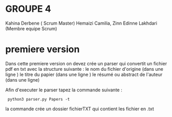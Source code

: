 # GROUPE 4
Kahina Derbene ( Scrum Master)
Hemaizi Camilia, Zinn Edinne Lakhdari (Membre equipe Scrum)


#  premiere version
Dans cette premiere version on devez crée un parser qui convertit un fichier pdf en txt avec la structure suivante :
le nom du fichier d'origine (dans une ligne )
le titre du papier (dans une ligne )
le résumé ou abstract de l'auteur (dans une ligne)


Afin d'executer le parser tapez la commande suivante :

     python3 parser.py Papers -t 


   la commande crée un dossier fichierTXT qui contient les fichier en .txt



